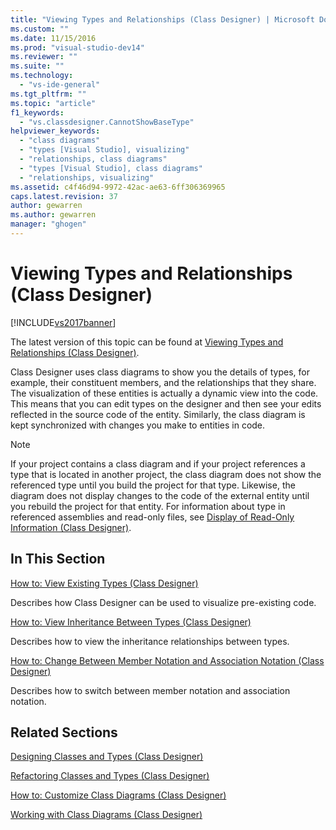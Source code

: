```yaml
---
title: "Viewing Types and Relationships (Class Designer) | Microsoft Docs"
ms.custom: ""
ms.date: 11/15/2016
ms.prod: "visual-studio-dev14"
ms.reviewer: ""
ms.suite: ""
ms.technology: 
  - "vs-ide-general"
ms.tgt_pltfrm: ""
ms.topic: "article"
f1_keywords: 
  - "vs.classdesigner.CannotShowBaseType"
helpviewer_keywords: 
  - "class diagrams"
  - "types [Visual Studio], visualizing"
  - "relationships, class diagrams"
  - "types [Visual Studio], class diagrams"
  - "relationships, visualizing"
ms.assetid: c4f46d94-9972-42ac-ae63-6ff306369965
caps.latest.revision: 37
author: gewarren
ms.author: gewarren
manager: "ghogen"
---
```

# Viewing Types and Relationships (Class Designer)
[!INCLUDE[vs2017banner](../includes/vs2017banner.md)]

The latest version of this topic can be found at [Viewing Types and Relationships (Class Designer)](https://docs.microsoft.com/visualstudio/ide/viewing-types-and-relationships-class-designer).  
  
Class Designer uses class diagrams to show you the details of types, for example, their constituent members, and the relationships that they share. The visualization of these entities is actually a dynamic view into the code. This means that you can edit types on the designer and then see your edits reflected in the source code of the entity. Similarly, the class diagram is kept synchronized with changes you make to entities in code.  
  
> [!NOTE]
>  If your project contains a class diagram and if your project references a type that is located in another project, the class diagram does not show the referenced type until you build the project for that type. Likewise, the diagram does not display changes to the code of the external entity until you rebuild the project for that entity. For information about type in referenced assemblies and read-only files, see [Display of Read-Only Information (Class Designer)](http://msdn.microsoft.com/en-us/33e2d3a9-1668-4d10-ae56-fa09b3156e0a).  
  
## In This Section  
 [How to: View Existing Types (Class Designer)](../ide/how-to-view-existing-types-class-designer.md)  
  
 Describes how Class Designer can be used to visualize pre-existing code.  
  
 [How to: View Inheritance Between Types (Class Designer)](../ide/how-to-view-inheritance-between-types-class-designer.md)  
  
 Describes how to view the inheritance relationships between types.  
  
 [How to: Change Between Member Notation and Association Notation (Class Designer)](../ide/how-to-change-between-member-notation-and-association-notation-class-designer.md)  
  
 Describes how to switch between member notation and association notation.  
  
## Related Sections  
 [Designing Classes and Types (Class Designer)](../ide/designing-classes-and-types-class-designer.md)  
  
 [Refactoring Classes and Types (Class Designer)](../ide/refactoring-classes-and-types-class-designer.md)  
  
 [How to: Customize Class Diagrams (Class Designer)](../ide/how-to-customize-class-diagrams-class-designer.md)  
  
 [Working with Class Diagrams (Class Designer)](../ide/working-with-class-diagrams-class-designer.md)



